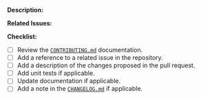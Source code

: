 **Description:**

<!-- Add a detailed description of the change and the rationale -->

**Related Issues:**

<!-- Add related issue references -->
<!-- You are strongly encouraged to create an issue for any change to allow for
discussion on the proposed change before actually making the changes and
proposing them via a Pull Request. -->

**Checklist:**

- [ ] Review the [`CONTRIBUTING.md`](../blob/main/CONTRIBUTING.md) documentation.
- [ ] Add a reference to a related issue in the repository.
- [ ] Add a description of the changes proposed in the pull request.
- [ ] Add unit tests if applicable.
- [ ] Update documentation if applicable.
- [ ] Add a note in the [`CHANGELOG.md`](../blob/main/CHANGELOG.md) if applicable.
